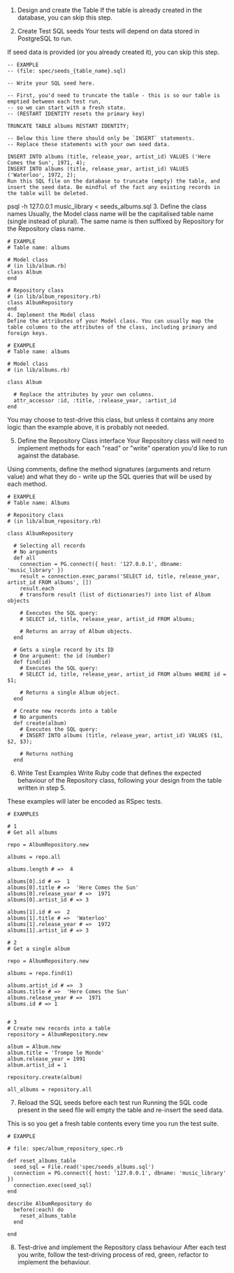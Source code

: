 
1. Design and create the Table
If the table is already created in the database, you can skip this step.

2. Create Test SQL seeds
Your tests will depend on data stored in PostgreSQL to run.

If seed data is provided (or you already created it), you can skip this step.
```
-- EXAMPLE
-- (file: spec/seeds_{table_name}.sql)

-- Write your SQL seed here. 

-- First, you'd need to truncate the table - this is so our table is emptied between each test run,
-- so we can start with a fresh state.
-- (RESTART IDENTITY resets the primary key)

TRUNCATE TABLE albums RESTART IDENTITY;

-- Below this line there should only be `INSERT` statements.
-- Replace these statements with your own seed data.

INSERT INTO albums (title, release_year, artist_id) VALUES ('Here Comes the Sun', 1971, 4);
INSERT INTO albums (title, release_year, artist_id) VALUES ('Waterloo', 1972, 2);
Run this SQL file on the database to truncate (empty) the table, and insert the seed data. Be mindful of the fact any existing records in the table will be deleted.
```

psql -h 127.0.0.1 music_library < seeds_albums.sql
3. Define the class names
Usually, the Model class name will be the capitalised table name (single instead of plural). The same name is then suffixed by Repository for the Repository class name.
```
# EXAMPLE
# Table name: albums

# Model class
# (in lib/album.rb)
class Album
end

# Repository class
# (in lib/album_repository.rb)
class AlbumRepository
end
4. Implement the Model class
Define the attributes of your Model class. You can usually map the table columns to the attributes of the class, including primary and foreign keys.

# EXAMPLE
# Table name: albums

# Model class
# (in lib/albums.rb)

class Album

  # Replace the attributes by your own columns.
  attr_accessor :id, :title, :release_year, :artist_id
end
```
You may choose to test-drive this class, but unless it contains any more logic than the example above, it is probably not needed.

5. Define the Repository Class interface
Your Repository class will need to implement methods for each "read" or "write" operation you'd like to run against the database.

Using comments, define the method signatures (arguments and return value) and what they do - write up the SQL queries that will be used by each method.
```
# EXAMPLE
# Table name: Albums

# Repository class
# (in lib/album_repository.rb)

class AlbumRepository

  # Selecting all records
  # No arguments
  def all
    connection = PG.connect({ host: '127.0.0.1', dbname: 'music_library' })
    result = connection.exec_params('SELECT id, title, release_year, artist_id FROM albums', [])
    result.each
    # transform result (list of dictionaries?) into list of Album objects

    # Executes the SQL query:
    # SELECT id, title, release_year, artist_id FROM albums;

    # Returns an array of Album objects.
  end

  # Gets a single record by its ID
  # One argument: the id (number)
  def find(id)
    # Executes the SQL query:
    # SELECT id, title, release_year, artist_id FROM albums WHERE id = $1;

    # Returns a single Album object.
  end

  # Create new records into a table
  # No arguments
  def create(album)
    # Executes the SQL query:
    # INSERT INTO albums (title, release_year, artist_id) VALUES ($1, $2, $3);

    # Returns nothing
  end
```
6. Write Test Examples
Write Ruby code that defines the expected behaviour of the Repository class, following your design from the table written in step 5.

These examples will later be encoded as RSpec tests.
```
# EXAMPLES

# 1
# Get all albums

repo = AlbumRepository.new

albums = repo.all

albums.length # =>  4

albums[0].id # =>  1
albums[0].title # =>  'Here Comes the Sun'
albums[0].release_year # =>  1971
albums[0].artist_id # => 3

albums[1].id # =>  2
albums[1].title # =>  'Waterloo'
albums[1].release_year # =>  1972
albums[1].artist_id # => 3

# 2
# Get a single album

repo = AlbumRepository.new

albums = repo.find(1)

albums.artist_id # =>  3
albums.title # =>  'Here Comes the Sun'
albums.release_year # =>  1971
albums.id # => 1


# 3
# Create new records into a table
repository = AlbumRepository.new

album = Album.new
album.title = 'Trompe le Monde'
album.release_year = 1991
album.artist_id = 1

repository.create(album)

all_albums = repository.all

```

7. Reload the SQL seeds before each test run
Running the SQL code present in the seed file will empty the table and re-insert the seed data.

This is so you get a fresh table contents every time you run the test suite.
```
# EXAMPLE

# file: spec/album_repository_spec.rb

def reset_albums_table
  seed_sql = File.read('spec/seeds_albums.sql')
  connection = PG.connect({ host: '127.0.0.1', dbname: 'music_library' })
  connection.exec(seed_sql)
end

describe AlbumRepository do
  before(:each) do 
    reset_albums_table
  end
    
end
```
8. Test-drive and implement the Repository class behaviour
After each test you write, follow the test-driving process of red, green, refactor to implement the behaviour.